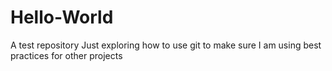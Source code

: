 # Hello-World
A test repository
Just exploring how to use git to make sure I am using best practices for other projects
